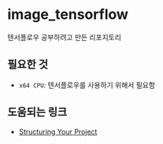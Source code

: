 # image_tensorflow
텐서플로우 공부하려고 만든 리포지토리

## 필요한 것
- `x64 CPU`: 텐서플로우를 사용하기 위해서 필요함

## 도움되는 링크
- [Structuring Your Project](http://docs.python-guide.org/en/latest/writing/structure/)